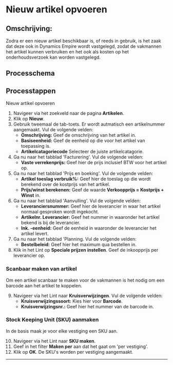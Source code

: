 # Nieuw artikel opvoeren


## Omschrijving:
Zodra er een nieuw artikel beschikbaar is, of reeds in gebruik, is het zaak dat deze ook in Dynamics Empire wordt vastgelegd, zodat de vakmannen het artikel kunnen verbruiken en het ook als kosten op het onderhoudsverzoek kan worden vastgelegd.

## Processchema

## Processtappen

Nieuw artikel opvoeren

1. Navigeer via het zoekveld naar de pagina **Artikelen**.
2. Klik op  **Nieuw**.
3. Gebruik tweemaal de tab-toets. Er wordt autmatisch een artikelnummer aangemaakt. Vul de volgende velden:
	* **Omschrijving:** Geef de omschrijving van het artikel in. 
	* **Basiseenheid:** Geef de eenheid op die voor het artikel van toepassing is. 
	* **Artikelcatagoriecode** Selecteer de juiste artikelcatagorie. 
4.  Ga nu naar het tabblad 'Facturering'. Vul de volgende velden:
	* **Vaste verrekenprijs:** Geef hier de prijs inclusief BTW voor het artikel op. 
5.  Ga nu naar het tabblad 'Prijs en boeking'. Vul de volgende velden:
	* **Artikel toeslag verbruik%:** Geef hier de toeslag op die wordt berekend over de kostprijs van het artikel. 
	* **Prijs/winst berekenen:** Geef de waarde **Verkoopprijs = Kostprijs + Winst** in. 
6.  Ga nu naar het tabblad 'Aanvulling'. Vul de volgende velden:
	* **Leveranciersnummer:** Geef hier de leverancier in waar het artikel normaal gesproken wordt ingekocht. 
 	* **Artikelnr. Leverancier:** Geef het nummer in waaronder het artikel bekend is bij de leverancier. 
 	* **Ink. -eenheid:** Geef de eenheid in waaronder de leverancier het artikel levert. 
7.  Ga nu naar het tabblad 'Planning. Vul de volgende velden:
	* **Bestelbeleid:** Geef hier het maximum qua bestellen in. 
8. Klik in het Lint op **Speciale prijzen instellen**. Geef de inkoopprijs per leverancier op. 

### Scanbaar maken van artikel

Om een artikel scanbaar te maken voor de vakmannen is het nodig om een barcode aan het artikel te koppelen.

9. Navigeer via het Lint naar **Kruisverwijzingen**. Vul de volgende velden:
	* **Kruisverwijzingssoort:** Kies hier voor **Barcode**. 
	* **Kruisverwijzingsnr.:** Geef hier het nummer van de barcode in. 

### Stock Keeping Unit (SKU) aanmaken
In de basis maak je voor elke vestiging een SKU aan. 

10. Navigeer via het Lint naar **SKU maken**.
11. Geef in het filter **Maken per** aan dat het gaat om 'per vestiging'. 
12. Klik op **OK**. De SKU's worden per vestiging aangemaakt. 



<hr>

<!--stackedit_data:
eyJoaXN0b3J5IjpbLTczNjM4NjA5Nl19
-->